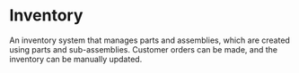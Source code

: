 # Inventory
An inventory system that manages parts and assemblies, which are created using parts and sub-assemblies. Customer orders can be made, and the inventory can be manually updated.

